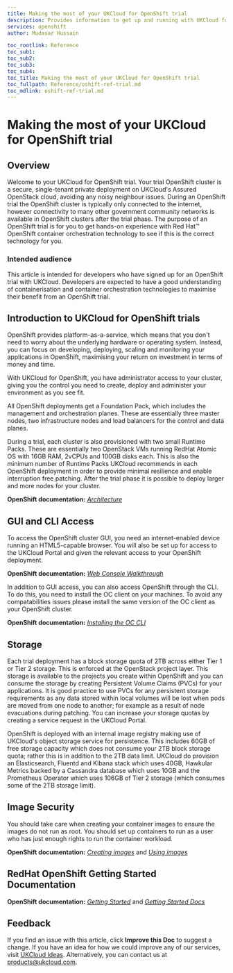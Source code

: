 ```yaml
---
title: Making the most of your UKCloud for OpenShift trial
description: Provides information to get up and running with UKCloud for OpenShift trials
services: openshift
author: Mudasar Hussain

toc_rootlink: Reference
toc_sub1:
toc_sub2:
toc_sub3:
toc_sub4:
toc_title: Making the most of your UKCloud for OpenShift trial
toc_fullpath: Reference/oshift-ref-trial.md
toc_mdlink: oshift-ref-trial.md
---
```


# Making the most of your UKCloud for OpenShift trial

## Overview

Welcome to your UKCloud for OpenShift trial. Your trial OpenShift cluster is a secure, single-tenant private deployment on UKCloud's Assured OpenStack cloud, avoiding any noisy neighbour issues. During an OpenShift trial the OpenShift cluster is typically only connected to the internet, however connectivity to many other government community networks is available in OpenShift clusters after the trial phase. The purpose of an OpenShift trial is for you to get hands-on experience with Red Hat&trade; OpenShift container orchestration technology to see if this is the correct technology for you.

### Intended audience

This article is intended for developers who have signed up for an OpenShift trial with UKCloud. Developers are expected to have a good understanding of containerisation and container orchestration technologies to maximise their benefit from an OpenShift trial.

## Introduction to UKCloud for OpenShift trials

OpenShift provides platform-as-a-service, which means that you don't need to worry about the underlying hardware or operating system. Instead, you can focus on developing, deploying, scaling and monitoring your applications in OpenShift, maximising your return on investment in terms of money and time.

With UKCloud for OpenShift, you have administrator access to your cluster, giving you the control you need to create, deploy and administer your environment as you see fit.

All OpenShift deployments get a Foundation Pack, which includes the management and orchestration planes. These are essentially three master nodes, two infrastructure nodes and load balancers for the control and data planes.

During a trial, each cluster is also provisioned with two small Runtime Packs. These are essentially two OpenStack VMs running RedHat Atomic OS with 16GB RAM, 2vCPUs and 100GB disks each. This is also the minimum number of Runtime Packs UKCloud recommends in each OpenShift deployment in order to provide minimal resilience and enable interruption free patching. After the trial phase it is possible to deploy larger and more nodes for your cluster.

**OpenShift documentation:** [*Architecture*](https://docs.openshift.com/container-platform/3.11/architecture/index.html)

## GUI and CLI Access

To access the OpenShift cluster GUI, you need an internet-enabled device running an HTML5-capable browser. You will also be set up for access to the UKCloud Portal and given the relevant access to your OpenShift deployment.

**OpenShift documentation:** [*Web Console Walkthrough*](https://docs.openshift.com/container-platform/3.11/getting_started/developers_console.html)

In addition to GUI access, you can also access OpenShift through the CLI. To do this, you need to install the OC client on your machines. To avoid any compatabilities issues please install the same version of the OC client as your OpenShift cluster. 

**OpenShift documentation:** [*Installing the OC CLI*](https://docs.openshift.com/container-platform/3.11/cli_reference/get_started_cli.html#installing-the-cli)

## Storage

Each trial deployment has a block storage quota of 2TB across either Tier 1 or Tier 2 storage. This is enforced at the OpenStack project layer. This storage is available to the projects you create within OpenShift and you can consume the storage by creating Persistent Volume Claims (PVCs) for your applications. It is good practice to use PVCs for any persistent storage requirements as any data stored within local volumes will be lost when pods are moved from one node to another; for example as a result of node evacuations during patching. You can increase your storage quotas by creating a service request in the UKCloud Portal.

OpenShift is deployed with an internal image registry making use of UKCloud's object storage service for persistence.  This includes 60GB of free storage capacity which does not consume your 2TB block storage quota; rather this is in addition to the 2TB data limit. UKCloud do provision an Elasticsearch, Fluentd and Kibana stack which uses 40GB, Hawkular Metrics backed by a Cassandra database which uses 10GB and the Prometheus Operator which uses 106GB of Tier 2 storage (which consumes some of the 2TB storage limit).

## Image Security

You should take care when creating your container images to ensure the images do not run as root. You should set up containers to run as a user who has just enough rights to run the container workload.

**OpenShift documentation:** [*Creating images*](https://docs.openshift.com/container-platform/3.11/creating_images/index.html) and [*Using images*](https://docs.openshift.com/container-platform/3.11/getting_started/index.html)

## RedHat OpenShift Getting Started Documentation

**OpenShift documentation:** [*Getting Started*](https://www.openshift.com/learn/get-started/) and [*Getting Started Docs*](https://docs.openshift.com/container-platform/3.11/getting_started/index.html)

## Feedback

If you find an issue with this article, click **Improve this Doc** to suggest a change. If you have an idea for how we could improve any of our services, visit [UKCloud Ideas](https://ideas.ukcloud.com). Alternatively, you can contact us at <products@ukcloud.com>.
